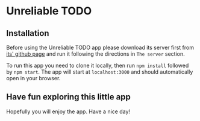 # Unreliable TODO

## Installation

Before using the Unreliable TODO app please download its server first from
[its' github page](https://github.com/business-factory/task-fe-unreliable-todo) and run it following the directions in `The server` section.

To run this app you need to clone it locally, then run `npm install` followed by `npm start`.
The app will start at `localhost:3000` and should automatically open in your browser.

## Have fun exploring this little app

Hopefully you will enjoy the app. Have a nice day!
